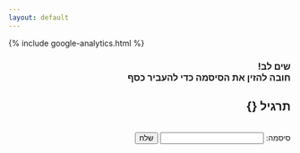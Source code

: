 ```yaml
---
layout: default
---
```

{% include google-analytics.html %}  
<div dir="rtl">
    <h3>
        <b>שים לב!</b><br>
        חובה להזין את הסיסמה כדי להעביר כסף
        <br>
        <h2 id="mispar">תרגיל {}</h2>
        <br>
        סיסמה: <input type="text" id="userInput">
        <button id="sendButton">שלח</button>
    </h3>
</div>

<script src="./check_pass.js" source="targilim"></script>
